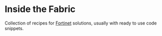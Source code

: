 # Inside the Fabric

Collection of recipes for [Fortinet](https://www.fortinet.org) solutions,
usually with ready to use code snippets.
